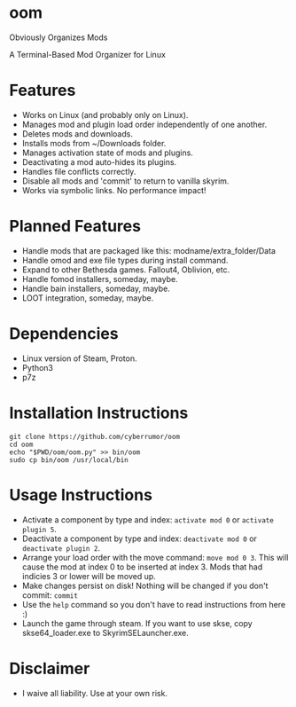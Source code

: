 # oom
Obviously Organizes Mods

A Terminal-Based Mod Organizer for Linux

# Features
- Works on Linux (and probably only on Linux).
- Manages mod and plugin load order independently of one another.
- Deletes mods and downloads.
- Installs mods from ~/Downloads folder.
- Manages activation state of mods and plugins.
- Deactivating a mod auto-hides its plugins.
- Handles file conflicts correctly.
- Disable all mods and 'commit' to return to vanilla skyrim.
- Works via symbolic links. No performance impact!

# Planned Features
- Handle mods that are packaged like this: modname/extra_folder/Data
- Handle omod and exe file types during install command.
- Expand to other Bethesda games. Fallout4, Oblivion, etc.
- Handle fomod installers, someday, maybe.
- Handle bain installers, someday, maybe.
- LOOT integration, someday, maybe.

# Dependencies
- Linux version of Steam, Proton.
- Python3
- p7z

# Installation Instructions
```
git clone https://github.com/cyberrumor/oom
cd oom
echo "$PWD/oom/oom.py" >> bin/oom
sudo cp bin/oom /usr/local/bin
```

# Usage Instructions
- Activate a component by type and index: `activate mod 0` or `activate plugin 5`.
- Deactivate a component by type and index: `deactivate mod 0` or `deactivate plugin 2`.
- Arrange your load order with the move command: `move mod 0 3`.
  This will cause the mod at index 0 to be inserted at index 3. Mods that had indicies 3 or lower
  will be moved up.
- Make changes persist on disk! Nothing will be changed if you don't commit: `commit`
- Use the `help` command so you don't have to read instructions from here :)
- Launch the game through steam. If you want to use skse, copy skse64_loader.exe to SkyrimSELauncher.exe.

# Disclaimer
- I waive all liability. Use at your own risk.


